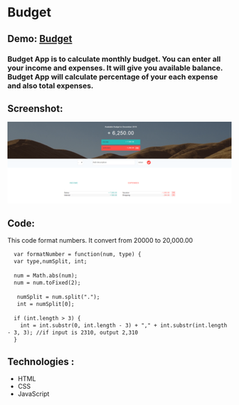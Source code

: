 # Budget

## Demo: [Budget](https://anish732.github.io/Budget/)

### Budget App is to calculate monthly budget. You can enter all your income and expenses. It will give you available balance. Budget App will calculate percentage of your each expense and also total expenses.

## Screenshot:

![](budget.png)

## Code:

This code format numbers. It convert from 20000 to 20,000.00

```
  var formatNumber = function(num, type) {
  var type,numSplit, int;

  num = Math.abs(num);
  num = num.toFixed(2);

   numSplit = num.split(".");
   int = numSplit[0];

  if (int.length > 3) {
    int = int.substr(0, int.length - 3) + "," + int.substr(int.length - 3, 3); //if input is 2310, output 2,310
  }

```

## Technologies :

<ul>

<li> HTML
<li> CSS
<li> JavaScript
